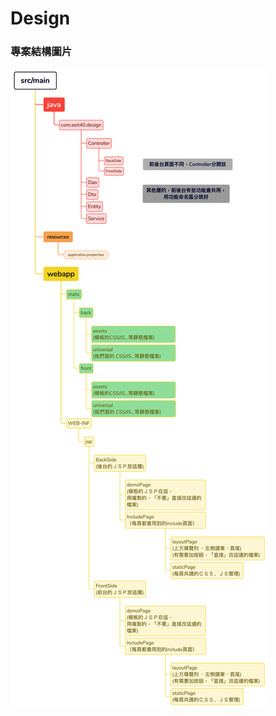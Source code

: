 # Design
### 專案結構圖片
![image](https://github.com/w32191/Design/blob/e85b585c010869c619846a00ef7807d141f4c47a/%E5%B0%88%E6%A1%88%E7%B5%90%E6%A7%8B.png)
